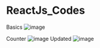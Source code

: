 # ReactJs_Codes
Basics
![image](https://github.com/user-attachments/assets/5de10368-8c03-4f11-8f51-36d269be83db)

Counter
![image](https://github.com/user-attachments/assets/3ef12b98-3992-4da4-b8c3-d83bb7fd3e52)
Updated
![image](https://github.com/user-attachments/assets/fd22c91f-1014-47b8-ab50-8adc6ab13377)

